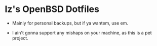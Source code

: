 # Iz's OpenBSD Dotfiles

- Mainly for personal backups, but if ya wantem, use em.

- I ain't gonna support any mishaps on your machine, as this is a pet project.
